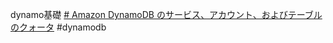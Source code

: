 dynamo基礎
[# Amazon DynamoDB のサービス、アカウント、およびテーブルのクォータ](https://docs.aws.amazon.com/ja_jp/amazondynamodb/latest/developerguide/ServiceQuotas.html)
#dynamodb 